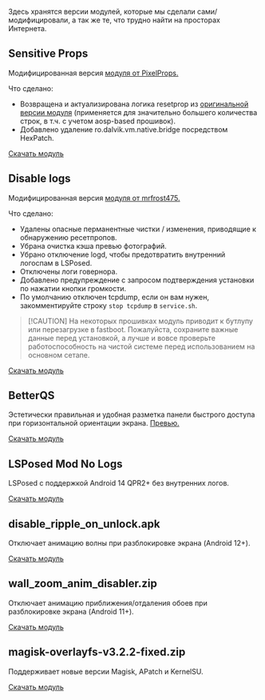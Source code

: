Здесь хранятся версии модулей, которые мы сделали сами/модифицировали, а так же те, что трудно найти на просторах Интернета.  

## Sensitive Props
Модифицированная версия [модуля от PixelProps.](https://www.pling.com/p/2129780/)

Что сделано:

- Возвращена и актуализирована логика resetprop из [оригинальной версии модуля](https://github.com/Magisk-Modules-Alt-Repo/sensitive_props) (применяется для значительно большего количества строк, в т.ч. с учетом aosp-based прошивок).
- Добавлено удаление ro.dalvik.vm.native.bridge посредством HexPatch.

[Скачать модуль](https://github.com/begoniacommunity/list/blob/files/sensitive-props-v6.4.4-bc.zip)

## Disable logs
Модифицированная версия [модуля от mrfrost475.](https://4pda.to/forum/index.php?showtopic=915158&st=220#entry105651495)

Что сделано:

- Удалены опасные перманентные чистки / изменения, приводящие к обнаружению ресетпропов.
- Убрана очистка кэша превью фотографий.
- Убрано отключение logd, чтобы предотвратить внутренний логоспам в LSPosed.
- Отключены логи говернора.
- Добавлено предупреждение с запросом подтверждения установки по нажатии кнопки громкости.
- По умолчанию отключен tcpdump, если он вам нужен, закомментируйте строку `stop tcpdump` в `service.sh`.

>
> [!CAUTION]
> На некоторых прошивках модуль приводит к бутлупу или перезагрузке в fastboot. Пожалуйста, сохраните важные данные перед установкой, а лучше и вовсе проверьте работоспособность на чистой системе перед использованием на основном сетапе.

[Скачать модуль](https://github.com/begoniacommunity/list/blob/files/disable_logs.zip)

## BetterQS
Эстетически правильная и удобная разметка панели быстрого доступа при горизонтальной ориентации экрана. [Превью.](https://github.com/begoniacommunity/list/blob/files/betterqs_preview.png)  

[Скачать модуль](https://github.com/begoniacommunity/list/blob/files/better_qs.zip)

## LSPosed Mod No Logs
LSPosed с поддержкой Android 14 QPR2+ без внутренних логов. 

[Скачать модуль](https://github.com/begoniacommunity/list/blob/files/lsposed_no-logs.zip)

## disable_ripple_on_unlock.apk
Отключает анимацию волны при разблокировке экрана (Android 12+).

[Скачать модуль](https://github.com/begoniacommunity/list/blob/files/disable_ripple_on_unlock.apk)

## wall_zoom_anim_disabler.zip
Отключает анимацию приближения/отдаления обоев при разблокировке экрана (Android 11+).

[Скачать модуль](https://github.com/begoniacommunity/list/blob/files/wall_zoom_anim_disabler.zip)

## magisk-overlayfs-v3.2.2-fixed.zip
Поддерживает новые версии Magisk, APatch и KernelSU.

[Скачать модуль](https://github.com/begoniacommunity/list/blob/files/magisk-overlayfs-v3.2.2-fixed.zip)

